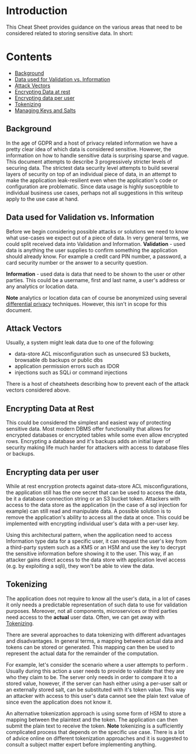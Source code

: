 # Introduction


This Cheat Sheet provides guidance on the various areas that need to be considered related to storing sensitive data. In short:


# Contents

- [Background](#background)
- [Data used for Validation vs. Information](#validation-vs-information)
- [Attack Vectors](#attack-vectors)
- [Encrypting Data at rest](#encryption-at-rest)
- [Encrypting data per user](#encryption-per-user)
- [Tokenizing](#tokenizing)
- [Managing Keys and Salts](#kms)



## Background
In the age of GDPR and a host of privacy related information we have a pretty clear idea of which data is considered sensitive.
However, the information on how to handle sensitive data is surprising sparse and vague.
This document attempts to describe 3 progressively stricter levels of securing data.
The strictest data security level attempts to build several layers of security on top of an individual piece of data, in an attempt to make 
the application leak-resilient even when the application's code or configuration are problematic.
Since data usage is highly susceptible to individual business use cases, perhaps not all suggestions in this writeup apply to the use case at hand.

## Data used for Validation vs. Information

Before we begin considering possible attacks or solutions we need to know what use-cases we expect out of a piece of data.
In very general terms, we could split received data into Validation and Information.
**Validation** - used data is anything the user supplies to confirm something the application should already know. For example a credit card PIN number, a password, a card security number or the answer to a security question.

**Information** - used data is data that need to be shown to the user or other parties. This could be a username, first and last name, a user's address or any analytics or location data.

**Note** analytics or location data can of course be anonymized using several [differential privacy](https://en.wikipedia.org/wiki/Differential_privacy) techniques. However, this isn't in scope for this document.

## Attack Vectors
Usually, a system might leak data due to one of the following:
* data-store ACL misconfiguration such as unsecured S3 buckets, browsable db backups or public dbs
* application permission errors such as IDOR
* injections such as SQLi or command injections

There is a host of cheatsheets describing how to prevent each of the attack vectors considered above.

## Encrypting Data at Rest
This could be considered the simplest and easiest way of protecting sensitive data.
Most modern DBMS offer functionality that allows for encrypted databases or encrypted tables while some even allow encrypted rows.
Encrypting a database and it's backups adds an initial layer of security making life much harder for attackers with access to database files or backups.

## Encrypting data per user
While at rest encryption protects against data-store ACL misconfigurations, the application still has the one secret that can be used to access the data, be it a database connection string or an S3 bucket token.
Attackers with access to the data store as the application (in the case of a sql injection for example) can still read and manipulate data.
A possible solution is to remove the application's ability to access all the data at once. This could be implemented with encrypting individual user's data with a per-user key.

Using this architectural pattern, when the application need to access Information type data for a specific user, it can request the user's key from a third-party system such as a KMS or an HSM and use the key to decrypt the sensitive information before showing it to the user.
This way, if an attacker gains direct access to the data store with application level access (e.g. by exploiting a sqli), they won't be able to view the data.


## Tokenizing
The application does not require to know all the user's data, in a lot of cases it only needs a predictable representation of such data to use for validation purposes. Moreover, not all components, microservices or third parties need access to the **actual** user data.
Often, we can get away with [Tokenizing](https://en.wikipedia.org/wiki/Tokenization_(data_security)).

There are several approaches to data tokenizing with different advantages and disadvantages.
In general terms, a mapping between actual data and tokens can be stored or generated.
This mapping can then be used to represent the actual data for the remainder of the computation.

For example, let's consider the scenario where a user attempts to perform <X>. Usually during this action a user needs to provide <Y> to validate that they are who they claim to be.
The server only needs <Y> in order to compare it to a stored value, however, if the server can hash <Y> either using a per-user salt or an externally stored salt, <Y> can be substituted with it's token value. This way an attacker with access to this user's data cannot see the plain text value of <Y> since even the application does not know it.

An alternative tokenization approach is using some form of HSM to store a mapping between the plaintext and the token. The application can then submit the plain text to receive the token.
**Note** tokenizing is a sufficiently complicated process that depends on the specific use case. There is a lot of advice online on different tokenization approaches and it is suggested to consult a subject matter expert before implementing anything.



